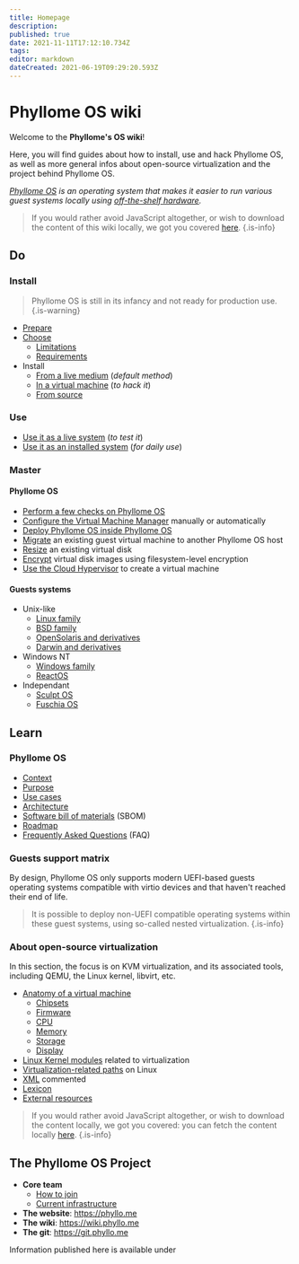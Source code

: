 ```yaml
---
title: Homepage
description: 
published: true
date: 2021-11-11T17:12:10.734Z
tags: 
editor: markdown
dateCreated: 2021-06-19T09:29:20.593Z
---
```


# Phyllome OS wiki

Welcome to the **Phyllome's OS wiki**! 

Here, you will find guides about how to install, use and hack Phyllome OS, as well as more general infos about open-source virtualization and the project behind Phyllome OS.

*[Phyllome OS](https://phyllo.me/) is an operating system that makes it easier to run various guest systems locally using [off-the-shelf hardware](/do/choose/requirements).*

> If you would rather avoid JavaScript altogether, or wish to download the content of this wiki locally, we got you covered [here](https://github.com/PhyllomeOS/wiki).
{.is-info}

## Do

### Install

> Phyllome OS is still in its infancy and not ready for production use. 
{.is-warning}

* [Prepare](/prepare)
* [Choose](/do/choose)
	* [Limitations](/do/choose/limitations)
	* [Requirements](/do/choose/requirements)
* Install
  * [From a live medium](/do/install/live) (*default method*)
  * [In a virtual machine](/do/install/vm) (*to hack it*)
  * [From source](/do/install/source)

### Use

* [Use it as a live system](/do/use/live) (*to test it*)
* [Use it as an installed system](/do/use/disk) (*for daily use*)

### Master

#### Phyllome OS

* [Perform a few checks on Phyllome OS](/tasks/checks)
* [Configure the Virtual Machine Manager](/tasks/virt-manager) manually or automatically
* [Deploy Phyllome OS inside Phyllome OS](/tasks/inception) 
* [Migrate](/tasks/migrate) an existing guest virtual machine to another Phyllome OS host
* [Resize](/tasks/resize) an existing virtual disk
* [Encrypt](/tasks/encrypt) virtual disk images using filesystem-level encryption
* [Use the Cloud Hypervisor](/tasks/cloud-hypervisor) to create a virtual machine

#### Guests systems

* Unix-like
	* [Linux family](/guests/linux)
  * [BSD family](/guests/bsd)
  * [OpenSolaris and derivatives](/guests/opensolaris)
  * [Darwin and derivatives](/guests/darwin)
* Windows NT
	* [Windows family](/guests/windows)
  * [ReactOS](/guests/reactos)
* Independant
	* [Sculpt OS](/guests/sculpt-os)
  * [Fuschia OS](/guests/fuschia-os)

## Learn

### Phyllome OS 

* [Context](/phyllomeos/context)
* [Purpose](/phyllomeos/purpose)
* [Use cases](/phyllomeos/use-cases)
* [Architecture](/phyllomeos/architecture)
* [Software bill of materials](/phyllomeos/sbom) (SBOM)
* [Roadmap](/phyllomeos/roadmap)
* [Frequently Asked Questions](/phyllomeos/faq) (FAQ)

### Guests support matrix

By design, Phyllome OS only supports modern UEFI-based guests operating systems compatible with virtio devices and that haven't reached their end of life. 

> It is possible to deploy non-UEFI compatible operating systems within these guest systems, using so-called nested virtualization.
{.is-info}

### About open-source virtualization

In this section, the focus is on KVM virtualization, and its associated tools, including QEMU, the Linux kernel, libvirt, etc. 

* [Anatomy of a virtual machine](/virtualization/vm)
	* [Chipsets](/virtualization/chipset)
  * [Firmware](/virtualization/firmware)
  * [CPU](/virtualization/cpu)
  * [Memory](/virtualization/memory)
  * [Storage](/virtualization/storage)
  * [Display](/virtualization/display)
* [Linux Kernel modules](/kernel_modules) related to virtualization
* [Virtualization-related paths](/linux-paths) on Linux
* [XML](/xml) commented 
* [Lexicon](/lexicon) 
* [External resources](/resources)

> If you would rather avoid JavaScript altogether, or wish to download the content locally, we got you covered: you can fetch the content locally [here](https://git.phyllo.me/home/wiki).
{.is-info}

## The Phyllome OS Project

*  **Core team**
   * [How to join](/join)
   * [Current infrastructure](/infrastructure)
* **The website**: https://phyllo.me
* **The wiki**: https://wiki.phyllo.me
* **The git**: https://git.phyllo.me

Information published here is available under 
